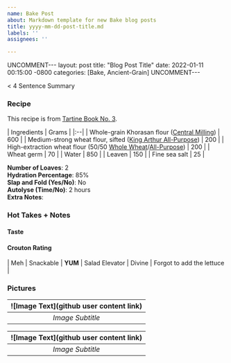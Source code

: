 ```yaml
---
name: Bake Post
about: Markdown template for new Bake blog posts
title: yyyy-mm-dd-post-title.md
labels: ''
assignees: ''

---
```


UNCOMMENT---
layout: post
title:  "Blog Post Title"
date:   2022-01-11 00:15:00 -0800
categories: [Bake, Ancient-Grain]
UNCOMMENT---

< 4 Sentence Summary

### Recipe
This recipe is from [Tartine Book No. 3](url). 

| Ingredients | Grams |
|:--| 
| Whole-grain Khorasan flour ([Central Milling](https://centralmilling.com/product/organic-whole-khorasan-flour/)) | 600 |
| Medium-strong wheat flour, sifted ([King Arthur All-Purpose](https://shop.kingarthurbaking.com/items/organic-all-purpose-flour)) | 200 |
| High-extraction wheat flour (50/50 [Whole Wheat](https://shop.kingarthurbaking.com/items/100-organic-whole-wheat-flour)/[All-Purpose](https://shop.kingarthurbaking.com/items/organic-all-purpose-flour)) | 200 |
| Wheat germ | 70 |
| Water | 850 |
| Leaven | 150 |
| Fine sea salt | 25 |

**Number of Loaves**: 2 <br />
**Hydration Percentage**: 85% <br />
**Slap and Fold (Yes/No)**: No <br />
**Autolyse (Time/No)**: 2 hours <br />
**Extra Notes**:

### Hot Takes + Notes

#### Taste

#### Crouton Rating

| Meh | Snackable | **YUM** | Salad Elevator | Divine | Forgot to add the lettuce |


### Pictures

| ![Image Text](github user content link) | 
|:--:| 
| *Image Subtitle* |

| ![Image Text](github user content link) | 
|:--:| 
| *Image Subtitle* |
